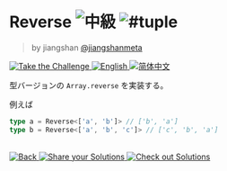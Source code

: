 <!--info-header-start-->
<h1>
 Reverse
 <img src="https://img.shields.io/badge/-%E4%B8%AD%E7%B4%9A-d9901a" alt="中級"/> 
 <img alt="#tuple" src="https://img.shields.io/badge/-%23tuple-999"/>
</h1>
<blockquote>
 <p>
  by jiangshan
  <a href="https://github.com/jiangshanmeta" target="_blank">
   @jiangshanmeta
  </a>
 </p>
</blockquote>
<p>
 <a href="https://tsch.js.org/3192/play" target="_blank">
  <img alt="Take the Challenge" src="https://camo.githubusercontent.com/3489f2cdaca9ab8c123a6c67c4a5f56a826306e181f151db615f8f17acffa1fe/68747470733a2f2f696d672e736869656c64732e696f2f62616467652f2d2545362538432539312545362538382541362545332538312539392545332538322538422d3331373863363f6c6f676f3d74797065736372697074266c6f676f436f6c6f723d7768697465"/>
  <a href="./README.md" target="_blank">
   <img alt="English" src="https://img.shields.io/badge/-English-gray"/>
  </a>
  <a href="./README.zh-CN.md" target="_blank"><img src="https://camo.githubusercontent.com/014f3790a5d9119908a9bf8004a636bb5f3c876d5b34067e4a54bc6cd7f34b2c/68747470733a2f2f696d672e736869656c64732e696f2f62616467652f2d2545372541452538302545342542442539332545342542382541442545362539362538372d67726179" alt="简体中文"/></a>
 </a>
</p>
<!--info-header-end-->

型バージョンの ``Array.reverse`` を実装する。

例えば

```typescript
type a = Reverse<['a', 'b']> // ['b', 'a']
type b = Reverse<['a', 'b', 'c']> // ['c', 'b', 'a']
```
<!--info-footer-start-->
<br/>
<a href="../../README.md" target="_blank">
 <img alt="Back" src="https://camo.githubusercontent.com/7ad807989782f0cd8078a91e25d2fb3e014e3759fe0a07944c62c81e6f38eca4/68747470733a2f2f696d672e736869656c64732e696f2f62616467652f2d2545362538382542422545332538322538422d67726579"/>
</a>
<a href="https://tsch.js.org/3192/answer" target="_blank">
 <img alt="Share your Solutions" src="https://camo.githubusercontent.com/9233fc6711bc2d58ea6f99cd798138a2049c046db56917458af9db991f54f276/68747470733a2f2f696d672e736869656c64732e696f2f62616467652f2d2545382541372541332545372541442539342545332538322539322545352538352542312545362539432538392d7465616c"/>
</a>
<a href="https://tsch.js.org/3192/solutions" target="_blank">
 <img alt="Check out Solutions" src="https://camo.githubusercontent.com/47aafb4a25eaef38ad29ba023a9d1a7be663aab5af3f44547331d9292c05cec4/68747470733a2f2f696d672e736869656c64732e696f2f62616467652f2d2545382541372541332545372541442539342545332538322539322545372541322542412545382541412538442d6465356137373f6c6f676f3d617765736f6d652d6c69737473266c6f676f436f6c6f723d7768697465"/>
</a>
<!--info-footer-end-->
